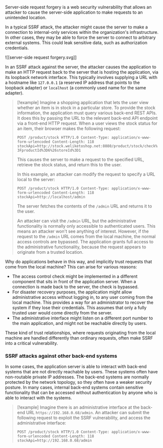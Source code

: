 Server-side request forgery is a web security vulnerability that allows an attacker to cause the server-side application to make requests to an unintended location.

In a typical SSRF attack, the attacker might cause the server to make a connection to internal-only services within the organization's infrastructure. In other cases, they may be able to force the server to connect to arbitrary external systems. This could leak sensitive data, such as authorization credentials.

![[server-side request forgery.svg]]

In an SSRF attack against the server, the attacker causes the application to make an HTTP request back to the server that is hosting the application, via its loopback network interface. This typically involves supplying a URL with a hostname like `127.0.0.1` (a reserved IP address that points to the loopback adapter) or `localhost` (a commonly used name for the same adapter).

> [!example]
> Imagine a shopping application that lets the user view whether an item is in stock in a particular store. To provide the stock information, the application must query various back-end REST APIs. It does this by passing the URL to the relevant back-end API endpoint via a front-end HTTP request. When a user views the stock status for an item, their browser makes the following request:
> 
> `POST /product/stock HTTP/1.0 Content-Type: application/x-www-form-urlencoded Content-Length: 118 stockApi=http://stock.weliketoshop.net:8080/product/stock/check%3FproductId%3D6%26storeId%3D1`
> 
> This causes the server to make a request to the specified URL, retrieve the stock status, and return this to the user.
> 
> In this example, an attacker can modify the request to specify a URL local to the server:
> 
> `POST /product/stock HTTP/1.0 Content-Type: application/x-www-form-urlencoded Content-Length: 118 stockApi=http://localhost/admin`
> 
> The server fetches the contents of the `/admin` URL and returns it to the user.
> 
> An attacker can visit the `/admin` URL, but the administrative functionality is normally only accessible to authenticated users. This means an attacker won't see anything of interest. However, if the request to the `/admin` URL comes from the local machine, the normal access controls are bypassed. The application grants full access to the administrative functionality, because the request appears to originate from a trusted location.

Why do applications behave in this way, and implicitly trust requests that come from the local machine? This can arise for various reasons:

- The access control check might be implemented in a different component that sits in front of the application server. When a connection is made back to the server, the check is bypassed.
- For disaster recovery purposes, the application might allow administrative access without logging in, to any user coming from the local machine. This provides a way for an administrator to recover the system if they lose their credentials. This assumes that only a fully trusted user would come directly from the server.
- The administrative interface might listen on a different port number to the main application, and might not be reachable directly by users.

These kind of trust relationships, where requests originating from the local machine are handled differently than ordinary requests, often make SSRF into a critical vulnerability.

### SSRF attacks against other back-end systems
In some cases, the application server is able to interact with back-end systems that are not directly reachable by users. These systems often have non-routable private IP addresses. The back-end systems are normally protected by the network topology, so they often have a weaker security posture. In many cases, internal back-end systems contain sensitive functionality that can be accessed without authentication by anyone who is able to interact with the systems.

> [!example]
> Imagine there is an administrative interface at the back-end URL `https://192.168.0.68/admin`. An attacker can submit the following request to exploit the SSRF vulnerability, and access the administrative interface:
> 
> `POST /product/stock HTTP/1.0 Content-Type: application/x-www-form-urlencoded Content-Length: 118 stockApi=http://192.168.0.68/admin`

